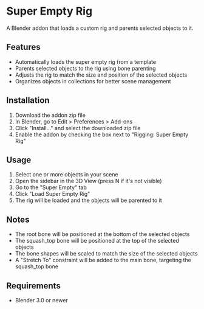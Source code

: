 # Super Empty Rig

A Blender addon that loads a custom rig and parents selected objects to it.

## Features

- Automatically loads the super empty rig from a template
- Parents selected objects to the rig using bone parenting
- Adjusts the rig to match the size and position of the selected objects
- Organizes objects in collections for better scene management

## Installation

1. Download the addon zip file
2. In Blender, go to Edit > Preferences > Add-ons
3. Click "Install..." and select the downloaded zip file
4. Enable the addon by checking the box next to "Rigging: Super Empty Rig"

## Usage

1. Select one or more objects in your scene
2. Open the sidebar in the 3D View (press N if it's not visible)
3. Go to the "Super Empty" tab
4. Click "Load Super Empty Rig"
5. The rig will be loaded and the objects will be parented to it

## Notes

- The root bone will be positioned at the bottom of the selected objects
- The squash_top bone will be positioned at the top of the selected objects
- The bone shapes will be scaled to match the size of the selected objects
- A "Stretch To" constraint will be added to the main bone, targeting the squash_top bone

## Requirements

- Blender 3.0 or newer 